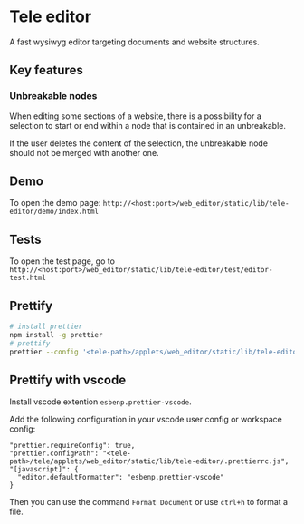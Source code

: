 # Tele editor

A fast wysiwyg editor targeting documents and website structures.

## Key features
### Unbreakable nodes
When editing some sections of a website,
there is a possibility for a selection to start or end within a node that is
contained in an unbreakable.

If the user deletes the content of the selection, the unbreakable node should not
be merged with another one.

## Demo
To open the demo page:
`http://<host:port>/web_editor/static/lib/tele-editor/demo/index.html`

## Tests
To open the test page, go to
`http://<host:port>/web_editor/static/lib/tele-editor/test/editor-test.html`

## Prettify
```bash
# install prettier
npm install -g prettier
# prettify
prettier --config '<tele-path>/applets/web_editor/static/lib/tele-editor/_prettierrc.js' --ignore-path='<tele-path>/tele/applets/web_editor/static/lib/tele-editor/_prettierignore' '<tele-path>/tele/applets/web_editor/static/lib/tele-editor/**/*.js'  --write
```

## Prettify with vscode
Install vscode extention `esbenp.prettier-vscode`.

Add the following configuration in your vscode user config or workspace config:
```
"prettier.requireConfig": true,
"prettier.configPath": "<tele-path>/tele/applets/web_editor/static/lib/tele-editor/.prettierrc.js",
"[javascript]": {
  "editor.defaultFormatter": "esbenp.prettier-vscode"
}
```

Then you can use the command `Format Document` or use `ctrl+h` to format a file.
